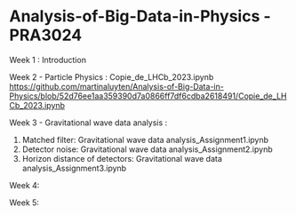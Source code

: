 # Analysis-of-Big-Data-in-Physics - PRA3024

Week 1 : Introduction

Week 2 - Particle Physics : Copie_de_LHCb_2023.ipynb
https://github.com/martinaluyten/Analysis-of-Big-Data-in-Physics/blob/52d76ee1aa359390d7a0866ff7df6cdba2618491/Copie_de_LHCb_2023.ipynb

Week 3 - Gravitational wave data analysis : 
1. Matched filter: Gravitational wave data analysis_Assignment1.ipynb
2. Detector noise: Gravitational wave data analysis_Assignment2.ipynb
3. Horizon distance of detectors: Gravitational wave data analysis_Assignment3.ipynb


Week 4:

Week 5:
